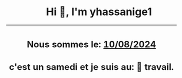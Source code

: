 <h1 align='center'>Hi 👋, I'm yhassanige1</h1>
<div align='center'>

|<h2 align='center'>Nous sommes le: <u>10/08/2024</u></h2><h2 align='center'>c'est un samedi et je suis au: 🏢 travail.</h2>|
|---
</div>